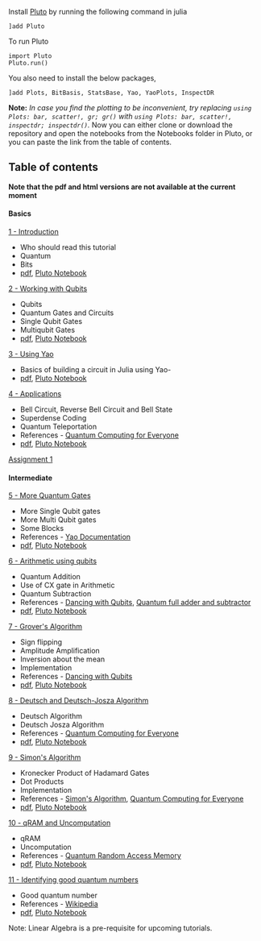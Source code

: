 Install [Pluto](https://github.com/fonsp/Pluto.jl) by running the following command in julia
```
]add Pluto
```
To run Pluto
```
import Pluto
Pluto.run()
```

You also need to install the below packages,

	]add Plots, BitBasis, StatsBase, Yao, YaoPlots, InspectDR
	
**Note:** *In case you find the plotting to be inconvenient, try replacing ``` using Plots: bar, scatter!, gr; gr() ``` with ``` using Plots: bar, scatter!, inspectdr; inspectdr() ```.*
Now you can either clone or download the repository and open the notebooks from the Notebooks folder in Pluto, or you can paste the link from the table of contents.

## Table of contents

**Note that the pdf and html versions are not available at the current moment**

#### Basics
[1 - Introduction](https://htmlpreview.github.io/?https://github.com/QuantumBFS/tutorials/blob/master/Notebooks/html/1-introduction.html)
- Who should read this tutorial
- Quantum 
- Bits
- [pdf](https://github.com/QuantumBFS/tutorials/raw/master/Notebooks/pdf/1-introduction.pdf), [Pluto Notebook](https://raw.githubusercontent.com/QuantumBFS/tutorials/master/Notebooks/Pluto/1-introduction.jl)

[2 - Working with Qubits](https://htmlpreview.github.io/?https://github.com/QuantumBFS/tutorials/blob/master/Notebooks/html/2-gates_and_qubits.html)
- Qubits
- Quantum Gates and Circuits
- Single Qubit Gates
- Multiqubit Gates
- [pdf](https://github.com/QuantumBFS/tutorials/raw/master/Notebooks/pdf/2-gates_and_qubits.pdf), [Pluto Notebook](https://raw.githubusercontent.com/QuantumBFS/tutorials/master/Notebooks/Pluto/2-gates_and_qubits.jl)

[3 - Using Yao](https://htmlpreview.github.io/?https://github.com/QuantumBFS/tutorials/blob/master/Notebooks/html/3-yao_code.html)
- Basics of building a circuit in Julia using Yao- 
- [pdf](https://github.com/QuantumBFS/tutorials/raw/master/Notebooks/pdf/3-yao_code.pdf), [Pluto Notebook](https://raw.githubusercontent.com/QuantumBFS/tutorials/master/Notebooks/Pluto/3-yao_code.jl)

[4 - Applications](https://htmlpreview.github.io/?https://github.com/QuantumBFS/tutorials/blob/master/Notebooks/html/4-applications.html)
- Bell Circuit, Reverse Bell Circuit and Bell State
- Superdense Coding
- Quantum Teleportation
- References - [Quantum Computing for Everyone](https://mitpress.mit.edu/books/quantum-computing-everyone)
- [pdf](https://github.com/QuantumBFS/tutorials/raw/master/Notebooks/pdf/4-applications.pdf), [Pluto Notebook](https://raw.githubusercontent.com/QuantumBFS/tutorials/master/Notebooks/Pluto/4-applications.jl)

[Assignment 1](https://raw.githubusercontent.com/QuantumBFS/tutorials/master/Notebooks/Pluto/assignment1.jl)

#### Intermediate

[5 - More Quantum Gates](https://htmlpreview.github.io/?https://github.com/QuantumBFS/tutorials/blob/master/Notebooks/html/5-more_gates.html)
- More Single Qubit gates
- More Multi Qubit gates
- Some Blocks
- References - [Yao Documentation](https://docs.yaoquantum.org/)
- [pdf](https://github.com/QuantumBFS/tutorials/raw/master/Notebooks/pdf/5-more_gates.pdf), [Pluto Notebook](https://raw.githubusercontent.com/QuantumBFS/tutorials/master/Notebooks/Pluto/5-more_gates.jl)

[6 - Arithmetic using qubits](https://htmlpreview.github.io/?https://github.com/QuantumBFS/tutorials/blob/master/Notebooks/html/6-quantum_arithmetic.html)
- Quantum Addition
- Use of CX gate in Arithmetic
- Quantum Subtraction
- References - [Dancing with Qubits](https://www.oreilly.com/library/view/dancing-with-qubits/9781838827366/), [Quantum full adder and subtractor](https://ieeexplore.ieee.org/document/1047086)
- [pdf](https://github.com/QuantumBFS/tutorials/raw/master/Notebooks/pdf/6-quantum_arithmetic.pdf), [Pluto Notebook](https://raw.githubusercontent.com/QuantumBFS/tutorials/master/Notebooks/Pluto/6-quantum_arithmetic.jl)

[7 - Grover's Algorithm](https://htmlpreview.github.io/?https://github.com/QuantumBFS/tutorials/blob/master/Notebooks/html/7-grovers.html)
- Sign flipping
- Amplitude Amplification
- Inversion about the mean
- Implementation
- References - [Dancing with Qubits](https://www.oreilly.com/library/view/dancing-with-qubits/9781838827366/)
- [pdf](https://github.com/QuantumBFS/tutorials/raw/master/Notebooks/pdf/7-grovers.pdf), [Pluto Notebook](https://raw.githubusercontent.com/QuantumBFS/tutorials/master/Notebooks/Pluto/7-grovers.jl)

[8 - Deutsch and Deutsch-Josza Algorithm](https://htmlpreview.github.io/?https://github.com/QuantumBFS/tutorials/blob/master/Notebooks/html/8-deutsch.html)
- Deutsch Algorithm
- Deutsch Josza Algorithm
- References - [Quantum Computing for Everyone](https://mitpress.mit.edu/books/quantum-computing-everyone)
- [pdf](https://github.com/QuantumBFS/tutorials/raw/master/Notebooks/pdf/8-deutsch.pdf), [Pluto Notebook](https://raw.githubusercontent.com/QuantumBFS/tutorials/master/Notebooks/Pluto/8-deutsch.jl)

[9 - Simon's Algorithm](https://htmlpreview.github.io/?https://github.com/QuantumBFS/tutorials/blob/master/Notebooks/html/9-simon.html)
- Kronecker Product of Hadamard Gates
- Dot Products
- Implementation
- References - [Simon's Algorithm](https://qiskit.org/textbook/ch-algorithms/simon.html), [Quantum Computing for Everyone](https://mitpress.mit.edu/books/quantum-computing-everyone)
- [pdf](https://github.com/QuantumBFS/tutorials/raw/master/Notebooks/pdf/9-simon.pdf), [Pluto Notebook](https://raw.githubusercontent.com/QuantumBFS/tutorials/master/Notebooks/Pluto/9-simon.jl)

[10 - qRAM and Uncomputation](https://htmlpreview.github.io/?https://github.com/QuantumBFS/tutorials/blob/master/Notebooks/html/1-introduction0.html)
- qRAM
- Uncomputation
- References - [Quantum Random Access Memory](https://arxiv.org/abs/0708.1879)
- [pdf](https://github.com/QuantumBFS/tutorials/raw/master/Notebooks/pdf/10-qram.pdf), [Pluto Notebook](https://raw.githubusercontent.com/QuantumBFS/tutorials/master/Notebooks/Pluto/10-qram.jl)

[11 - Identifying good quantum numbers](https://htmlpreview.github.io/?https://github.com/QuantumBFS/tutorials/blob/master/Notebooks/html/11-goodquantumnumbers.html)
- Good quantum number
- References - [Wikipedia](https://en.wikipedia.org/wiki/Good_quantum_number)
- [pdf](https://github.com/QuantumBFS/tutorials/raw/master/Notebooks/pdf/11-goodquantumnumbers.pdf), [Pluto Notebook](https://raw.githubusercontent.com/QuantumBFS/tutorials/master/Notebooks/Pluto/11-goodquantumnumbers.jl)


Note: Linear Algebra is a pre-requisite for upcoming tutorials.

